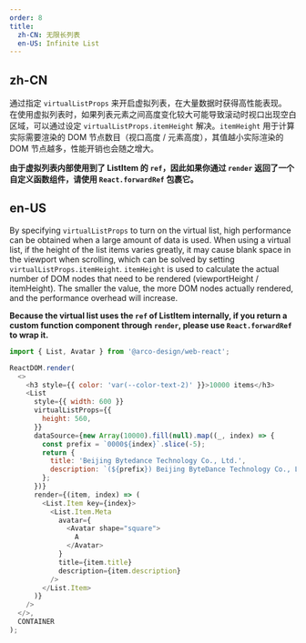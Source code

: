 ```yaml
---
order: 8
title:
  zh-CN: 无限长列表
  en-US: Infinite List
---
```


## zh-CN

通过指定 `virtualListProps` 来开启虚拟列表，在大量数据时获得高性能表现。
在使用虚拟列表时，如果列表元素之间高度变化较大可能导致滚动时视口出现空白区域，可以通过设定 `virtualListProps.itemHeight` 解决。`itemHeight` 用于计算实际需要渲染的 DOM 节点数目（视口高度 / 元素高度），其值越小实际渲染的 DOM 节点越多，性能开销也会随之增大。

**由于虚拟列表内部使用到了 ListItem 的 `ref`，因此如果你通过 `render` 返回了一个自定义函数组件，请使用 `React.forwardRef` 包裹它。**

## en-US

By specifying `virtualListProps` to turn on the virtual list, high performance can be obtained when a large amount of data is used.
When using a virtual list, if the height of the list items varies greatly, it may cause blank space in the viewport when scrolling, which can be solved by setting `virtualListProps.itemHeight`. `itemHeight` is used to calculate the actual number of DOM nodes that need to be rendered (viewportHeight / itemHeight). The smaller the value, the more DOM nodes actually rendered, and the performance overhead will increase.

**Because the virtual list uses the `ref` of ListItem internally, if you return a custom function component through `render`, please use `React.forwardRef` to wrap it.**

```js
import { List, Avatar } from '@arco-design/web-react';

ReactDOM.render(
  <>
    <h3 style={{ color: 'var(--color-text-2)' }}>10000 items</h3>
    <List
      style={{ width: 600 }}
      virtualListProps={{
        height: 560,
      }}
      dataSource={new Array(10000).fill(null).map((_, index) => {
        const prefix = `0000${index}`.slice(-5);
        return {
          title: 'Beijing Bytedance Technology Co., Ltd.',
          description: `(${prefix}) Beijing ByteDance Technology Co., Ltd. is an enterprise located in China.`,
        };
      })}
      render={(item, index) => (
        <List.Item key={index}>
          <List.Item.Meta
            avatar={
              <Avatar shape="square">
                A
              </Avatar>
            }
            title={item.title}
            description={item.description}
          />
        </List.Item>
      )}
    />
  </>,
  CONTAINER
);
```
